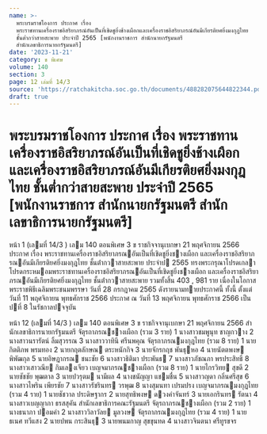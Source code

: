 ```yaml
---
name: >-
  พระบรมราชโองการ ประกาศ เรื่อง
  พระราชทานเครื่องราชอิสริยาภรณ์อันเป็นที่เชิดชูยิ่งช้างเผือกและเครื่องราชอิสริยาภรณ์อันมีเกียรติยศยิ่งมงกุฎไทย
  ชั้นต่ำกว่าสายสะพาย ประจำปี 2565 [พนักงานราชการ สำนักนายกรัฐมนตรี
  สำนักเลขาธิการนายกรัฐมนตรี]
date: '2023-11-21'
category: ข พิเศษ
volume: 140
section: 3
page: 12 เล่มที่ 14/3
source: 'https://ratchakitcha.soc.go.th/documents/488282075644822344.pdf'
draft: true
---
```


# พระบรมราชโองการ ประกาศ เรื่อง พระราชทานเครื่องราชอิสริยาภรณ์อันเป็นที่เชิดชูยิ่งช้างเผือกและเครื่องราชอิสริยาภรณ์อันมีเกียรติยศยิ่งมงกุฎไทย ชั้นต่ำกว่าสายสะพาย ประจำปี 2565 [พนักงานราชการ สำนักนายกรัฐมนตรี สำนักเลขาธิการนายกรัฐมนตรี]

หน้า 1 (เลมที่ 14/3 ) เลม 140 ตอนพิเศษ 3 ข ราชกิจจานุเบกษา 21 พฤศจิกายน 2566 ประกาศ เรื่อง พระราชทานเครื่องราชอิสริยาภรณอันเป็นที่เชิดชูยิ่งชางเผือก และเครื่องราชอิสริยาภรณอันมีเกียรติยศยิ่งมงกุฎไทย ชั้นต่ํากวาสายสะพาย ประจําป 2565 ทรงพระกรุณาโปรดเกลาโปรดกระหมอมพระราชทานเครื่องราชอิสริยาภรณอันเป็นที่เชิดชูยิ่งชางเผือก และเครื่องราชอิสริยาภรณอันมีเกียรติยศยิ่งมงกุฎไทย ชั้นต่ํากวาสายสะพาย รวมทั้งสิ้น 403 , 981 ราย เนื่องในโอกาสพระราชพิธีเฉลิมพระชนมพรรษา วันที่ 28 กรกฎาคม 2565 ดังรายนามทายประกาศนี้ ทั้งนี้ ตั้งแต่วันที่ 11 พฤศจิกายน พุทธศักราช 2566 ประกาศ ณ วันที่ 13 พฤศจิกายน พุทธศักราช 2566 เป็นปที่ 8 ในรัชกาลปจจุบัน

หน้า 12 (เลมที่ 14/3 ) เลม 140 ตอนพิเศษ 3 ข ราชกิจจานุเบกษา 21 พฤศจิกายน 2566 สํานักเลขาธิการนายกรัฐมนตรี จัตุรถาภรณชางเผือก (รวม 3 ราย) 1 นางสาวชมพูนุท ชาญกวาง 2 นางสาวนรารัตน์ ลิ้มสุวรรณ 3 นางสาววาทินี ศรีนพคุณ จัตุรถาภรณมงกุฎไทย (รวม 8 ราย) 1 นายกิตติภพ พรมทอง 2 นายกฤตลักษณ ตระหนักกิจ 3 นายจักรกฤช พันธุหอ 4 นายนัตตพงษ พิพัฒกุล 5 นายอิษฎากรณ ชนะชัย 6 นางสาวธิติมา ประพันธ 7 นางสาวภัชณภา พรประสิทธิ์ 8 นางสาวเสาวณีย กิมเลงเจียว เบญจมาภรณชางเผือก (รวม 8 ราย) 1 นายไกรวิทย สุขดี 2 นายชัชชัย พุฒตาล 3 นายปวรุตม นามีผล 4 นางชนัญญา แชมชื่น 5 นางสาวญดา กลิ่นศรีสุข 6 นางสาวไพริน เพียรชัย 7 นางสาวรัชรินทร วรพุฒ 8 นางสุมนทา เปรมปรง เบญจมาภรณมงกุฎไทย (รวม 4 ราย) 1 นายชัชวาล ประดิษฐากร 2 นายสุทธิพงษ ดวงคําจันทร์ 3 นายเอกรินทร รัตนา 4 นางสาวเบญญาภา ธรสสุคัน สํานักเลขาธิการคณะรัฐมนตรี จัตุรถาภรณชางเผือก (รวม 2 ราย) 1 นางธนาภา ปอมคํา 2 นางสาววิลาวัลย มูลวงษ จัตุรถาภรณมงกุฎไทย (รวม 4 ราย) 1 นายธเนศ ทวีแสง 2 นายปพน กระสินธุ 3 นายพนมกาญ สุขขุนทด 4 นางสาวจินตนา ศรีทูรขจร
